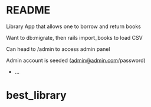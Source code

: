 # README

Library App that allows one to borrow and return books

Want to db:migrate, then rails import_books to load CSV

Can head to /admin to access admin panel

Admin account is seeded (admin@admin.com/password)

* ...
# best_library
